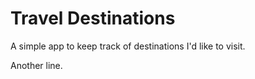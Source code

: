 # Travel Destinations

A simple app to keep track of destinations I'd like to visit.  

Another line.
